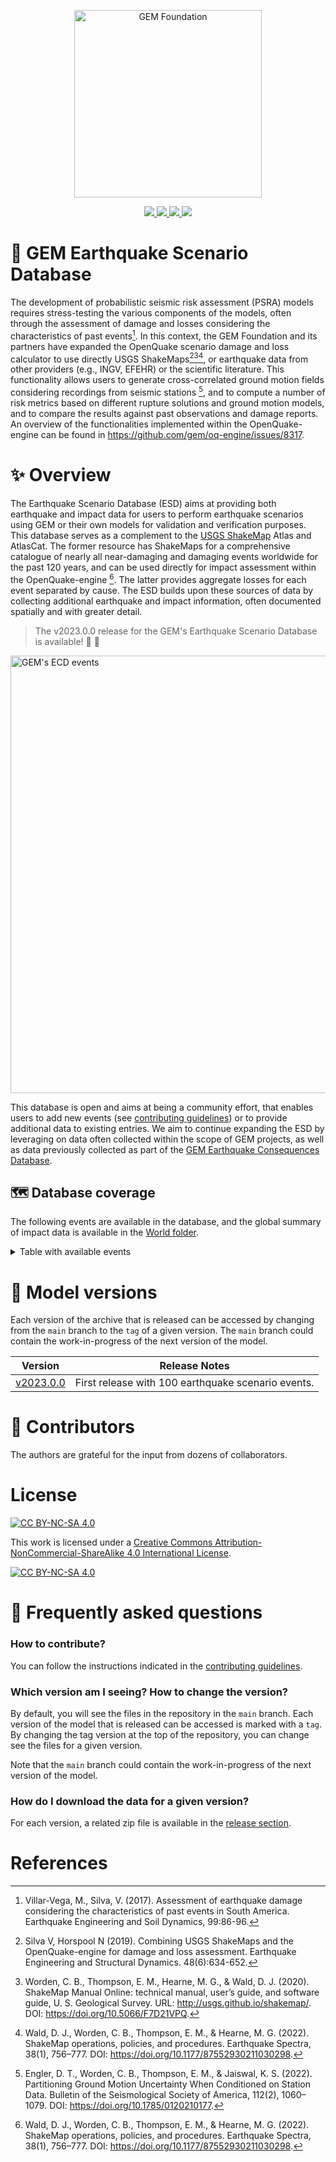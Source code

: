 
<div align='center'>
<p align="center">
    <img src="https://upload.wikimedia.org/wikipedia/commons/thumb/5/5b/Global_Earthquake_Model_Logo.png/440px-Global_Earthquake_Model_Logo.png" alt="GEM Foundation" width="300"/>
</p>
<a href='.'>
    <img src='https://img.shields.io/badge/Earthquake_Scenarios-green?style=for-the-badge'>
</a>
<a href='./World/'>
    <img src='https://img.shields.io/badge/Global_coverage-gray?style=for-the-badge'>
</a>
<a href='./contribute_guidelines.md'>
    <img src='https://img.shields.io/badge/Contribute-orange?style=for-the-badge'>
</a>
<a href='LICENSE.txt'>
    <img src='https://img.shields.io/badge/LICENSE-blue?style=for-the-badge'>
</a>
</div>

# 🔎 GEM Earthquake Scenario Database

The development of probabilistic seismic risk assessment (PSRA) models requires stress-testing the various components of the models, often through the assessment of damage and losses considering the characteristics of past events[^1]. In this context, the GEM Foundation and its partners have expanded the OpenQuake scenario damage and loss calculator to use directly USGS ShakeMaps[^2][^3][^4], or earthquake data from other providers (e.g., INGV, EFEHR) or the scientific literature. This functionality allows users to generate cross-correlated ground motion fields considering recordings from seismic stations [^5], and to compute a number of risk metrics based on different rupture solutions and ground motion models, and to compare the results against past observations and damage reports. An overview of the functionalities implemented within the OpenQuake-engine can be found in https://github.com/gem/oq-engine/issues/8317.

# ✨ Overview

The Earthquake Scenario Database (ESD) aims at providing both earthquake and impact data for users to perform earthquake scenarios using GEM or their own models for validation and verification purposes. This database serves as a complement to the [USGS ShakeMap](https://earthquake.usgs.gov/data/shakemap/) Atlas and AtlasCat. The former resource has ShakeMaps for a comprehensive catalogue of nearly all near-damaging and damaging events worldwide for the past 120 years, and can be used directly for impact assessment within the OpenQuake-engine [^4]. The latter provides aggregate losses for each event separated by cause. The ESD builds upon these sources of data by collecting additional earthquake and impact information, often documented spatially and with greater detail.

> The v2023.0.0 release for the GEM's Earthquake Scenario Database is available! 🥳 🚀

<div align='left'>
    <img src="./World/eq_events.png" alt="GEM's ECD events" width="700"/>
</div>

This database is open and aims at being a community effort, that enables users to add new events (see [contributing guidelines](./contribute_guidelines.md)) or to provide additional data to existing entries. We aim to continue expanding the ESD by leveraging on data often collected within the scope of GEM projects, as well as data previously collected as part of the [GEM Earthquake Consequences Database](https://www.globalquakemodel.org/gempublications/Introduction-to-the-GEM-Earthquake-Consequences-Database-(GEMECD)).


## 🗺️ Database coverage

The following events are available in the database, and the global summary of impact data is available in the [World folder](./World).

<details>
<summary> Table with available events
</summary>

| Country          |   Year | Event_Name                                                              |   Mw |   Depth_(km) | Max_Intensity_(MMI) |
|:-----------------|-------:|:------------------------------------------------------------------------|-----:|-------------:|:--------------------|
| Albania          |   2019 | [Durres](./Albania/20191126_M6.4_Albania)                               | 6.4  |       22     | VIII                |
| Algeria          |   2003 | [Boumerdes_2003](./Algeria/20030521_M6.8_Boumerdes)                     | 6.8  |       12     | IX-X                |
| Australia        |   1989 | [Newcastle](./Australia/19891227_M5.4_Newcastle)                        | 5.4  |       10     | VIII                |
| Botswana         |   2017 | [Moijabana_2017](./Botswana/20170403_M6.5_Moijabana)                    | 6.46 |       23.5   | VIII                |
| Chile            |   1960 | [Valdivia_1960](./Chile/19600522_M9.5_Valdivia)                         | 9.5  |       25     | IX                  |
| Chile            |   2010 | [Maule_2010](./Chile/20100227_M8.8_Maule)                               | 8.8  |       30     | VIII                |
| Chile            |   2014 | [Iquique_2014](./Chile/20140401_M8.2_Iquique)                           | 8.2  |       38.9   | VIII                |
| Chile            |   2015 | [Illapel_2015](./Chile/20150916_M8.3_Illapel)                           | 8.3  |       22.44  | VIII                |
| Colombia         |   1983 | [Popayán_1983 ](./Colombia/19830331_M5.6_Popayan)                       | 5.6  |       15     | VIII                |
| Colombia         |   1994 | [Cacua_1994](./Colombia/19940606_M6.8_Cauca)                            | 6.8  |       10     | IX                  |
| Colombia         |   1999 | [Armenia_1999](./Colombia/19990125_M6.1_Armenia)                        | 6.1  |       15     | IX                  |
| Colombia         |   2004 | [Pizarro_2004](./Colombia/20041115_M7.2_Pizarro)                        | 7.2  |       15     | VIII                |
| Colombia         |   2008 | [Quetame_2008](./Colombia/20080524_M5.9_Quetame)                        | 5.9  |       10     | VII                 |
| Costa Rica       |   1991 | [Limon](./Costa_Rica/19910422_M7.6_Limon)                               | 7.6  |       10     | VIII                |
| Costa Rica       |   2009 | [Cinchona](./Costa_Rica/20090108_M6.1_Cinchona)                         | 6.2  |        4.6   | IX                  |
| Costa Rica       |   2012 | [Nicoya](./Costa_Rica/20120905_M7.6_Nicoya)                             | 7.6  |       15.4   | VII                 |
| Costa Rica       |   2017 | [Puntarenas_2017](./Costa_Rica/20171113_M6.5_Puntarenas)                | 6.5  |       22     | VIII                |
| Croatia          |   2020 | [Zagreb_2020](./Croatia/20200322_M5.1_Zagreb)                           | 5.3  |       10     | VIII                |
| Croatia          |   2020 | [Petrijna_2020](./Croatia/20201229_M6.3_Petrijna)                       | 6.4  |       10     | IX                  |
| Cyprus           |   1996 | [Cyprus](./Cyprus/19961009_M6.8_Cyprus)                                 | 6.8  |       33     | VI                  |
| Ecuador          |   2016 | [Pedernales_2016](./Ecuador/20160416_M7.8_Pedernales)                   | 7.8  |       17     | IX                  |
| Egypt            |   1992 | [Cairo_1992](./Egypt/19921012_M5.9_Cairo)                               | 5.8  |       21.5   | VIII                |
| El Salvador      |   2001 | [San Miguel_2001](./El_Salvador/20010113_M7.6_SanMiguel)                | 7.6  |       39     | VIII                |
| El Salvador      |   2001 | [San Salvador_2001](./El_Salvador/20010213_M6.6_SanSalvador)            | 6.6  |       13     | VIII                |
| Greece           |   1981 | [GulfofCorinth_1981](./Greece/19810224_M6.7_GulfofCorinth)              | 6.7  |       33     | IX                  |
| Greece           |   1981 | [GulfofCorinth_1981](./Greece/19810225_M6.4_GulfofCorinth)              | 6.4  |       33     | IX                  |
| Greece           |   1981 | [GulfofCorinth_1981](./Greece/19810000_Sequence_GulfOfCorinth)          | 6.7  |       33     | IX                  |
| Greece           |   1986 | [Kalamata_1986](./Greece/19860913_M6.0_Kalamata)                        | 6    |       11.2   | X                   |
| Greece           |   1988 | [Elia_1988](./Greece/19881016_M5.88_Elia)                               | 5.9  |       25.2   | VII                 |
| Greece           |   1995 | [Aigio_1995](./Greece/19950615_M6.4_Aigio)                              | 6.5  |       14.2   | VIII                |
| Greece           |   1995 | [KozaniGrevena_1995](./Greece/19950513_M6.5_KozaniGrevena)              | 6.6  |       14     | VIII                |
| Greece           |   1999 | [Athens_1999](./Greece/19990907_M5.9_Athens)                            | 6    |       10     | IX                  |
| Greece           |   2014 | [Kefalonia_2014](./Greece/20140126_M6.1_Kefalonia)                      | 6.1  |        8     | VIII                |
| Greece           |   2014 | [Kefalonia_2014](./Greece/20140203_M6.0_Kefalonia)                      | 6    |        5     | VII                 |
| Greece           |   2014 | [Kefalonia_2014](./Greece/20140000_Sequence_Kefalonia)                  | 6.1  |        8     | VII                 |
| Greece           |   2015 | [Lefkada_2015](./Greece/20151117_M6.5_Lefkada)                          | 6.5  |       11     | VIII                |
| Greece           |   2017 | [AegeanSea_2017](./Greece/20170612_M6.3_AegeanSea)                      | 6.3  |       12     | VII                 |
| Greece           |   2020 | [AegeanSea_2020](./Greece/20201030_M7_AegeanSea)                        | 7    |       21     | VIII                |
| Haiti            |   2010 | [Haiti](./Haiti/20100112_M7.0_Haiti)                                    | 7    |       13     | IX                  |
| Haiti            |   2021 | [Haiti](./Haiti/20210814_M7.2_Haiti)                                    | 7.2  |       10     | VIII                |
| Iceland          |   2000 | [Iceland](./Iceland/20000617_M5.87_Iceland)                             | 6.5  |       10     | VIII                |
| Iceland          |   2000 | [Iceland_2000](./Iceland/20000620_M6.46_Iceland)                        | 6.5  |       10     | IX                  |
| Iceland          |   2008 | [Iceland_2008](./Iceland/20080529_M6.32_Iceland)                        | 6.3  |        9     | VIII                |
| India            |   2011 | [Sikkim_2011](./India/20110918_M6.9_Sikkim)                             | 6.9  |       50     | VIII                |
| Indonesia        |   2006 | [Yogyakarta](./Indonesia/20060527_M6.4_Yogyakarta)                      | 6.4  |       12.5   | VIII                |
| Indonesia        |   2009 | [Padang ](./Indonesia/20090930_M7.6_Padang)                             | 7.6  |       81     | VIII                |
| Iran             |   1978 | [Tabas](./Iran/19780916_M7.3_Tabas)                                     | 7.3  |       33     | IX                  |
| Iran             |   1990 | [Manjil-Rudbar](./Iran/19900620_M7.4_Manjil-Rudbar)                     | 7.4  |       18.5   | IX                  |
| Iran             |   1997 | [Qayen](./Iran/19970510_M7.2_Qayen)                                     | 7.2  |       10     | IX                  |
| Iran             |   1997 | [Golestan](./Iran/19970228_M6.1_Golestan)                               | 6.1  |       10     | VIII                |
| Iran             |   2003 | [Bam](./Iran/20031226_M6.6_Bam)                                         | 6.6  |       10     | IX                  |
| Iran             |   2005 | [Zarand](./Iran/20050222_M6.5_Zarand)                                   | 6.5  |       14     | VIII                |
| Iran             |   2012 | [Ahar-Varzaghan](./Iran/20120811_M6.4_Ahar-Varzaghan)                   | 6.4  |       11     | VII                 |
| Iran             |   2012 | [Ahar-Varzaghan](./Iran/20120811_M6.2_Ahar-Varzaghan)                   | 6.2  |       12     | VIII                |
| Iran             |   2012 | [Ahar-Varzaghan](./Iran/20120000_Sequence_Ahar-Varzaghan)               | 6.4  |       11     | VII                 |
| Iran             |   2017 | [Sarpole-Zahab](./Iran/20171112_M7.3_SarpoleZahab)                      | 7.3  |       18.1   | IX                  |
| Italy            |   1980 | [Irpinia_1980](./Italy/19801123_M6.9_Irpinia)                           | 6.9  |       10     | X                   |
| Italy            |   1990 | [Augusta_1990](./Italy/19901213_M5.61_Augusta)                          | 5.6  |       11.1   | VIII                |
| Italy            |   1997 | [UmbriaMarche_1997](./Italy/19970000_Sequence_UmbriaMarche)             | 5.7  |       10     | X                   |
| Italy            |   1997 | [UmbriaMarche_1997](./Italy/19971014_M5.86_UmbriaMarche)                | 5.5  |       10     | VII                 |
| Italy            |   1997 | [UmbriaMarche_1997](./Italy/19970926_M5.97_UmbriaMarche)                | 6    |       10     | VIII                |
| Italy            |   1997 | [UmbriaMarche_1997](./Italy/19970926_M5.72_UmbriaMarche)                | 5.7  |       10     | VIII                |
| Italy            |   2002 | [Molise_2002](./Italy/20021031_M5.74_Molise)                            | 5.9  |       10     | VII                 |
| Italy            |   2002 | [Molise_2002](./Italy/20021101_M5.72_Molise)                            | 5.8  |       10     | VII                 |
| Italy            |   2002 | [Molise_2002](./Italy/20020000_Sequence_Molise)                         | 5.9  |       10     | VIII                |
| Italy            |   2004 | [Gardone_2004](./Italy/20041124_M4.99_Gardone)                          | 5.1  |       17.2   | VIII                |
| Italy            |   2009 | [Laquila_2009](./Italy/20090406_M6.18_Laquila)                          | 6.3  |        8.8   | VIII                |
| Italy            |   2009 | [Laquila_2009](./Italy/20090407_M5.4_Laquila)                           | 5.5  |       15.1   | VI                  |
| Italy            |   2009 | [Laquila_2009](./Italy/20090000_Sequence_Laquila)                       | 6.3  |        8.8   | X                   |
| Italy            |   2012 | [EmiliaRomagna_2012](./Italy/20120520_M5.8_EmiliaRomagna)               | 6    |        6.3   | VIII                |
| Italy            |   2012 | [EmiliaRomagna_2012](./Italy/20120529_M5.6_EmiliaRomagna)               | 5.8  |       10.2   | VIII                |
| Italy            |   2012 | [EmiliaRomagna_2012](./Italy/20120000_Sequence_EmiliaRomagna)           | 6    |        6.3   | VIII                |
| Italy            |   2016 | [CentralItaly_2016](./Italy/20161026_M6.09_CentralItaly)                | 6.1  |       10     | VIII                |
| Italy            |   2016 | [CentralItaly_2016](./Italy/20160824_M6.21_CentralItaly)                | 6.2  |        4.44  | IX                  |
| Italy            |   2016 | [CentralItaly](./Italy/20162017_Sequence_CentralItaly)                  | 6.6  |        4.44  | IX                  |
| Italy            |   2016 | [CentralItaly_2016](./Italy/20161030_M6.5_CentralItaly)                 | 6.6  |        8     | IX                  |
| Italy            |   2017 | [CentralItaly_2017](./Italy/20170118_M5.95_CentralItaly)                | 5.7  |        7     | VII                 |
| Japan            |   1995 | [Kobe_1995](./Japan/19950117_M6.9_Kobe)                                 | 6.9  |       21.9   | IX                  |
| Japan            |   2011 | [Tōhoku_2011](./Japan/20110311_M9.1_Tohoku)                             | 9.1  |       29     | VIII                |
| Japan            |   2016 | [Kumamoto_2016](./Japan/20160416_M7.0_Kumamoto)                         | 7    |       10     | IX                  |
| Japan            |   2018 | [Osaka_2018](./Japan/20180618_M5.5_Osaka)                               | 5.5  |       10.3   | VIII                |
| Japan            |   2018 | [HokkaidoEasternIburi_2018](./Japan/20180906_M6.6_HokkaidoEasternIburi) | 6.6  |       35     | X                   |
| Japan            |   2019 | [Yamagata_2019](./Japan/20190618_M6.4_Yamagata)                         | 6.4  |       12     | VII                 |
| Mexico           |   1985 | [Mexico_Michoacan ](./Mexico/19850919_M8.1_Michoacan)                   | 8.1  |       15     | VII                 |
| Mexico           |   1999 | [Oaxaca_1999](./Mexico/19990930_M7.4_Oaxaca)                            | 7.4  |       39     | VIII                |
| Mexico           |   2017 | [Chiapas_2017](./Mexico/20170908_M8.2_Chiapas)                          | 8.2  |       45.9   | VII                 |
| Mexico           |   2017 | [Puebla_2017](./Mexico/20170919_M7.1_Puebla)                            | 7.1  |       51.2   | VIII                |
| Mexico           |   2021 | [Guerrero_2021](./Mexico/20210907_M7.1_Guerrero)                        | 7.1  |       10     | VIII                |
| Mexico           |   2020 | [Oaxaca_2020](./Mexico/20200623_M7.4_Oaxaca)                            | 7.4  |       22.6   | VIII                |
| Morocco          |   2004 | [AlHoceima_2004](./Morocco/20040224_M6.3_AlHoceima)                     | 6.3  |       12.2   | IX                  |
| Nepal            |   2015 | [Gorkha_2015](./Nepal/20150425_M7.8_Gorkha)                             | 7.8  |        8.22  | IX                  |
| Netherlands      |   1992 | [Roermond_1992](./Netherlands/19920413_M5.3_Roermond)                   | 5.4  |       21.2   | VIII                |
| New_Zealand      |   2010 | [Canterbury_2010](./New_Zealand/20100904_M7.0_Canterbury)               | 7    |       12     | VIII                |
| New_Zealand      |   2011 | [Christchurch_2011](./New_Zealand/20110222_M6.1_Christchurch)           | 6.1  |        5.9   | IX                  |
| Pakistan         |   2005 | [Kashmir](./Pakistan/20051008_M7.6_Kashmir)                             | 7.6  |       26     | IX                  |
| Peru             |   2007 | [Pisco_2007](./Peru/20070815_M7.9_Pisco)                                | 7.9  |       40     | VIII                |
| Romania          |   1990 | [Vrancea_1990](./Romania/19900531_M6.31_Vrancea)                        | 6.3  |       88.2   | V                   |
| Romania          |   1990 | [Vrancea_1990](./Romania/19900530_Sequence_Vrancea)                     | 7    |       89.3   | VIII                |
| Romania          |   1990 | [Vrancea_1990](./Romania/19900530_M6.95_Vrancea)                        | 7    |       89.3   | VIII                |
| Serbia           |   2010 | [Kraljevo](./Serbia/20101103_M5.52_Kraljevo)                            | 5.5  |        0.9   | VI                  |
| Spain            |   2011 | [Lorca_2011](./Spain/20110511_M5.1_Lorca)                               | 5.1  |        1     | VI                  |
| Tanzania         |   2016 | [Bukoba_2016](./Tanzania/20160910_M5.9_Bukoba)                          | 5.9  |       40     | VII                 |
| Turkey           |   1992 | [Erzincan](./Turkey/19920313_M6.68_Erzincan)                            | 6.7  |       27.2   | VIII                |
| Turkey           |   1995 | [Dinar](./Turkey/19951001_M6.42_Dinar)                                  | 6.4  |       33     | VIII                |
| Turkey           |   1998 | [AdanaCeyhan_1998](./Turkey/19980627_M6.28_AdanaCeyhan)                 | 6.3  |       33     | IV                  |
| Turkey           |   1999 | [Duzce_1999](./Turkey/19991112_M6.71_Duzce)                             | 7.2  |       10     | IX                  |
| Turkey           |   1999 | [Izmit](./Turkey/19990817_M7.53_Izmit)                                  | 7.6  |       17     | X                   |
| Turkey           |   2011 | [Van_2011](./Turkey/20111023_M7.1_Van)                                  | 7.1  |       18     | VIII                |
| Turkey           |   2023 | [CentralTurkey_2023](./Turkey/20230206_M7.8_KahramanmarasGaziantep)     | 7.8  |       10     | XII                 |

</details>

# 🚀 Model versions

Each version of the archive that is released can be accessed by changing from the `main` branch to the `tag` of a given version.
The `main` branch could contain the work-in-progress of the next version of the model.

| Version   | Release Notes                                                            |
|-----------|--------------------------------------------------------------------------|
| [v2023.0.0](https://github.com/gem/earthquake-scenarios/tree/v2023.0.0) | First release with 100 earthquake scenario events.|

# 🌟 Contributors

The authors are grateful for the input from dozens of collaborators. 

# License
[![CC BY-NC-SA 4.0][cc-by-nc-sa-shield]][cc-by-nc-sa]

This work is licensed under a
[Creative Commons Attribution-NonCommercial-ShareAlike 4.0 International License][cc-by-nc-sa].

[![CC BY-NC-SA 4.0][cc-by-nc-sa-image]][cc-by-nc-sa]

[cc-by-nc-sa]: http://creativecommons.org/licenses/by-nc-sa/4.0/
[cc-by-nc-sa-image]: https://licensebuttons.net/l/by-nc-sa/4.0/88x31.png
[cc-by-nc-sa-shield]: https://img.shields.io/badge/License-CC%20BY--NC--SA%204.0-lightgrey.svg

# 🤔 Frequently asked questions

### How to contribute?

You can follow the instructions indicated in the [contributing guidelines](./contribute_guidelines.md).

### Which version am I seeing? How to change the version?

By default, you will see the files in the repository in the `main` branch. Each version of the model that is released can be accessed is marked with a `tag`. By changing the tag version at the top of the repository, you can change see the files for a given version.

Note that the `main` branch could contain the work-in-progress of the next version of the model.

### How do I download the data for a given version?

For each version, a related zip file is available in the [release section](https://github.com/gem/global_exposure_model/releases).

# References
[^1]: Villar-Vega, M., Silva, V. (2017). Assessment of earthquake damage considering the characteristics of past events in South America. Earthquake Engineering and Soil Dynamics, 99:86-96.
[^2]: Silva V, Horspool N (2019). Combining USGS ShakeMaps and the OpenQuake-engine for damage and loss assessment. Earthquake Engineering and Structural Dynamics. 48(6):634-652.
[^3]: Worden, C. B., Thompson, E. M., Hearne, M. G., & Wald, D. J. (2020). ShakeMap Manual Online: technical manual, user’s guide, and software guide, U. S. Geological Survey. URL: http://usgs.github.io/shakemap/. DOI: https://doi.org/10.5066/F7D21VPQ.
[^4]: Wald, D. J., Worden, C. B., Thompson, E. M., & Hearne, M. G. (2022). ShakeMap operations, policies, and procedures. Earthquake Spectra, 38(1), 756–777. DOI: https://doi.org/10.1177/87552930211030298.
[^5]: Engler, D. T., Worden, C. B., Thompson, E. M., & Jaiswal, K. S. (2022). Partitioning Ground Motion Uncertainty When Conditioned on Station Data. Bulletin of the Seismological Society of America, 112(2), 1060–1079. DOI: https://doi.org/10.1785/0120210177.
